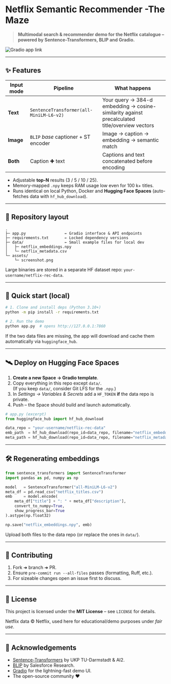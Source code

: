 # Netflix Semantic Recommender -The Maze 

> **Multimodal search & recommender demo for the Netflix catalogue – powered by Sentence-Transformers, BLIP and Gradio.**

![Gradio app link ](https://huggingface.co/spaces/karouswissem/the_maze_RS)

---

## ✨ Features

| Input mode | Pipeline                                    | What happens                                                                 |
|------------|---------------------------------------------|------------------------------------------------------------------------------|
| **Text**   | `SentenceTransformer(all-MiniLM-L6-v2)`     | Your query → 384-d embedding → cosine-similarity against precalculated title/overview vectors |
| **Image**  | `BLIP` *base* captioner + ST encoder        | Image → caption → embedding → semantic match                                 |
| **Both**   | Caption ✚ text                              | Captions and text concatenated before encoding                               |

* Adjustable **top-N** results (3 / 5 / 10 / 25).  
* Memory-mapped `.npy` keeps RAM usage low even for 100 k+ titles.  
* Runs identical on local Python, Docker and **Hugging Face Spaces** (auto-fetches data with `hf_hub_download`).  

---

## 📂 Repository layout

```
.
├─ app.py                 ← Gradio interface & API endpoints
├─ requirements.txt       ← Locked dependency versions
├─ data/                  ← Small example files for local dev
│   ├─ netflix_embeddings.npy
│   └─ netflix_metadata.csv
└─ assets/
    └─ screenshot.png
```

Large binaries are stored in a separate HF dataset repo: `your-username/netflix-rec-data`.

---

## 🚀 Quick start (local)

```bash
# 1. Clone and install deps (Python 3.10+)
python -m pip install -r requirements.txt

# 2. Run the demo
python app.py  # opens http://127.0.0.1:7860
```

If the two data files are missing, the app will download and cache them automatically via `huggingface_hub`.

---

## 🛰️ Deploy on Hugging Face Spaces

1. **Create a new Space → Gradio template**.  
2. Copy everything in this repo except `data/`.  
   (If you keep `data/`, consider Git LFS for the `.npy`.)  
3. In *Settings → Variables & Secrets* add a `HF_TOKEN` **if** the data repo is private.  
4. Push – the Space should build and launch automatically.

```python
# app.py (excerpt)
from huggingface_hub import hf_hub_download

data_repo = "your-username/netflix-rec-data"
emb_path  = hf_hub_download(repo_id=data_repo, filename="netflix_embeddings.npy")
meta_path = hf_hub_download(repo_id=data_repo, filename="netflix_metadata.csv")
```

---

## 🛠️ Regenerating embeddings

```python
from sentence_transformers import SentenceTransformer
import pandas as pd, numpy as np

model   = SentenceTransformer("all-MiniLM-L6-v2")
meta_df = pd.read_csv("netflix_titles.csv")
emb     = model.encode(
    meta_df["title"] + ": " + meta_df["description"],
    convert_to_numpy=True,
    show_progress_bar=True
).astype(np.float32)

np.save("netflix_embeddings.npy", emb)
```

Upload both files to the data repo (or replace the ones in `data/`).

---

## 🤝 Contributing

1. Fork ➜ branch ➜ PR.  
2. Ensure `pre-commit run --all-files` passes (formatting, Ruff, etc.).  
3. For sizeable changes open an issue first to discuss.

---

## 📄 License

This project is licensed under the **MIT License** – see `LICENSE` for details.

Netflix data © Netflix, used here for educational/demo purposes under *fair use*.

---

## 🙏 Acknowledgements

* [Sentence-Transformers](https://www.sbert.net/) by UKP TU-Darmstadt & AI2.  
* [BLIP](https://github.com/salesforce/LAVIS) by Salesforce Research.  
* [Gradio](https://gradio.app/) for the lightning-fast demo UI.  
* The open-source community ❤️  
```
